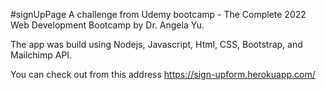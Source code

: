 #signUpPage
A challenge from Udemy bootcamp - The Complete 2022 Web Development Bootcamp by Dr. Angela Yu. 

The app was build using Nodejs, Javascript, Html, CSS, Bootstrap, and Mailchimp API.

You can check out from this address https://sign-upform.herokuapp.com/
